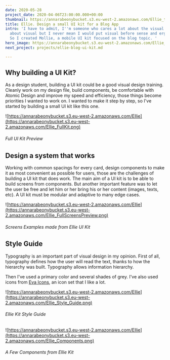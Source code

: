 ```yaml
---
date: 2020-05-28
project_date: 2020-04-06T23:00:00.000+00:00
thumbnail: https://annarabeonybucket.s3.eu-west-2.amazonaws.com/Ellie_trumbnail.png
title: Ellie. Design a small UI kit for a Blog App
intro: 'I have to admit, I''m someone who cares a lot about the visual. Yep, I care
  about visual but I never mean I would put visual before sense and ergonomic aspect.
  So I created Mollie, a mobile UI kit focused on the blog topic. '
hero_image: https://annarabeonybucket.s3.eu-west-2.amazonaws.com/Ellie_hero.png
next_project: projects/ellie-blog-ui-kit.md

---
```

## Why building a UI Kit?

As a design student, building a UI kit could be a good visual design training. Cleanly work on my design file, build components, be comfortable with Atomic Design and improve my speed and efficiency, those things become priorities I wanted to work on. I wanted to make it step by step, so I've started by building a small UI kit like this one.

![https://annarabeonybucket.s3.eu-west-2.amazonaws.com/Ellie](https://annarabeonybucket.s3.eu-west-2.amazonaws.com/Ellie_FullKit.png)

###### Full UI Kit Preview

## Design a system that works

Working with common spacings for every card, design components to make it as most convenient as possible for users, those are the challenges of building a UI kit that does work. The main aim of a UI kit is to be able to build screens from components. But another important feature was to let the user be free and let him or her bring his or her content (images, texts, etc). A UI kit must be modular and adaptive to many edge cases.

![https://annarabeonybucket.s3.eu-west-2.amazonaws.com/Ellie](https://annarabeonybucket.s3.eu-west-2.amazonaws.com/Ellie_FullScreensPreview.png)

###### Screens Examples made from Ellie UI Kit

## Style Guide

Typography is an important part of visual design in my opinion. First of all, typography defines how the user will read the text, thanks to how the hierarchy was built. Typography allows information hierarchy.

Then I've used a primary color and several shades of grey. I've also used icons from [Eva Icons,](https://akveo.github.io/eva-icons/#/) an icon set that I like a lot.

![https://annarabeonybucket.s3.eu-west-2.amazonaws.com/Ellie](https://annarabeonybucket.s3.eu-west-2.amazonaws.com/Ellie_Style_Guide.png)

###### Ellie Kit Style Guide

![https://annarabeonybucket.s3.eu-west-2.amazonaws.com/Ellie](https://annarabeonybucket.s3.eu-west-2.amazonaws.com/Ellie_Components.png)

###### A Few Components from Ellie Kit